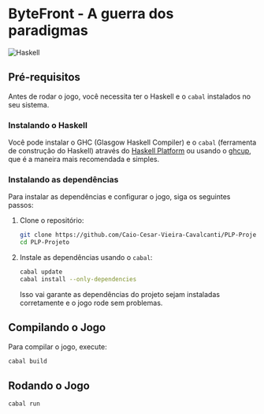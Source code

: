 # ByteFront - A guerra dos paradigmas

![Haskell](https://img.shields.io/badge/Haskell-5e5086?style=for-the-badge&logo=haskell&logoColor=white)

## Pré-requisitos

Antes de rodar o jogo, você necessita ter o Haskell e o `cabal` instalados no seu sistema.

### Instalando o Haskell

Você pode instalar o GHC (Glasgow Haskell Compiler) e o `cabal` (ferramenta de construção do Haskell) através do [Haskell Platform](https://www.haskell.org/platform/) ou usando o [ghcup](https://www.haskell.org/ghcup/), que é a maneira mais recomendada e simples.

### Instalando as dependências

Para instalar as dependências e configurar o jogo, siga os seguintes passos:

1. Clone o repositório:

    ```bash
    git clone https://github.com/Caio-Cesar-Vieira-Cavalcanti/PLP-Projeto.git
    cd PLP-Projeto
    ```

2. Instale as dependências usando o `cabal`:

    ```bash
    cabal update
    cabal install --only-dependencies
    ```

    Isso vai garante as dependências do projeto sejam instaladas corretamente e o jogo rode sem problemas.

## Compilando o Jogo

Para compilar o jogo, execute:

```bash
cabal build
```

## Rodando o Jogo

```bash
cabal run
```